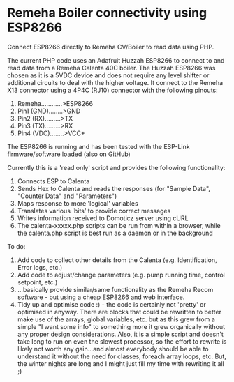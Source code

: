 # Remeha Boiler connectivity using ESP8266
Connect ESP8266 directly to Remeha CV/Boiler to read data using PHP.

The current PHP code uses an Adafruit Huzzah ESP8266 to connect to and read data from a Remeha Calenta 40C boiler. The Huzzah ESP8266 was chosen as it is a 5VDC device and does not require any level shifter or additional circuits to deal with the higher voltage. It connect to the Remeha X13 connector using a 4P4C (RJ10) connector with the following pinouts:

1. Remeha............>ESP8266
2. Pin1 (GND)........>GND
3. Pin2 (RX).........>TX
4. Pin3 (TX).........>RX
5. Pin4 (VDC)........>VCC+

The ESP8266 is running and has been tested with the ESP-Link firmware/software loaded (also on GitHub)

Currently this is a 'read only' script and provides the following functionality:

1. Connects ESP to Calenta
2. Sends Hex to Calenta and reads the responses (for "Sample Data", "Counter Data" and "Parameters")
3. Maps response to more 'logical' variables
4. Translates various 'bits' to provide correct messages
5. Writes information received to Domoticz server using cURL
6. The calenta-xxxxx.php scripts can be run from within a browser, while the calenta.php script is best run as a daemon or in the background

To do:

1. Add code to collect other details from the Calenta (e.g. Identification, Error logs, etc.) 
2. Add code to adjust/change parameters (e.g. pump running time, control setpoint, etc.)
3. ...basically provide similar/same functionality as the Remeha Recom software - but using a cheap ESP8266 and web interface.
4. Tidy up and optimise code :) - the code is certainly not 'pretty' or optimised in anyway. There are blocks that could be rewritten to better make use of the arrays, global variables, etc. but as this grew from a simple "I want some info" to something more it grew organically without any proper design considerations. Also, it is a simple script and doesn't take long to run on even the slowest processor, so the effort to rewrite is likely not worth any gain...and almost everybody should be able to understand it without the need for classes, foreach array loops, etc. But, the winter nights are long and I might just fill my time with rewriting it all ;)
